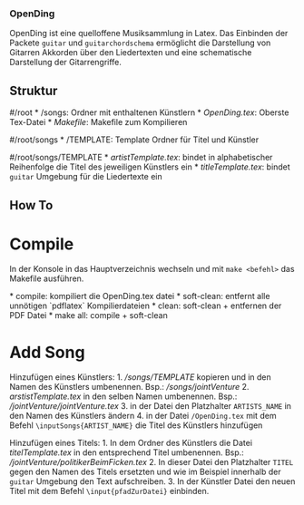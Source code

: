 ### OpenDing

OpenDing ist eine quelloffene Musiksammlung in Latex. Das Einbinden der Packete `guitar` und `guitarchordschema` ermöglicht die Darstellung von Gitarren Akkorden über den Liedertexten und eine schematische Darstellung der Gitarrengriffe. 

## Struktur

#/root
	* /songs: Ordner mit enthaltenen Künstlern
	* *OpenDing.tex*: Oberste Tex-Datei
	* *Makefile*: Makefile zum Kompilieren

#/root/songs
	* /TEMPLATE: Template Ordner für Titel und Künstler
	
#/root/songs/TEMPLATE
	* *artistTemplate.tex*: bindet in alphabetischer Reihenfolge die Titel des jeweiligen Künstlers ein
	* *titleTemplate.tex*: bindet `guitar` Umgebung für die Liedertexte ein

## How To

# Compile

In der Konsole in das Hauptverzeichnis wechseln und mit `make <befehl>` das Makefile ausführen.

<befehl>
	* compile: kompiliert die OpenDing.tex datei
	* soft-clean: entfernt alle unnötigen `pdflatex` Kompilierdateien
	* clean: soft-clean + entfernen der PDF Datei
	* make all: compile + soft-clean 

# Add Song
Hinzufügen eines Künstlers:
	1. */songs/TEMPLATE* kopieren und in den Namen des Künstlers umbenennen. Bsp.: */songs/jointVenture*
	2. *arstistTemplate.tex* in den selben Namen umbenennen. Bsp.: */jointVenture/jointVenture.tex* 
	3. in der Datei den Platzhalter `ARTISTS_NAME` in den Namen des Künstlers ändern
	4. in der Datei `/OpenDing.tex` mit dem Befehl `\inputSongs{ARTIST_NAME}` die Titel des Künstlers hinzufügen  

Hinzufügen eines Titels:
	1. In dem Ordner des Künstlers die Datei *titelTemplate.tex* in den entsprechend Titel umbenennen. Bsp.: */jointVenture/politikerBeimFicken.tex*
	2. In dieser Datei den Platzhalter `TITEL` gegen den Namen des Titels ersetzten und wie im Beispiel innerhalb der `guitar` Umgebung den Text aufschreiben.
	3. In der Künstler Datei den neuen Titel mit dem Befehl `\input{pfadZurDatei}` einbinden.  


